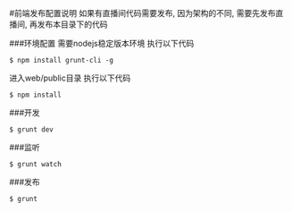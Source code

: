 #前端发布配置说明
如果有直播间代码需要发布, 因为架构的不同, 需要先发布直播间, 再发布本目录下的代码

###环境配置
需要nodejs稳定版本环境
执行以下代码
```shell
$ npm install grunt-cli -g
```
进入web/public目录
执行以下代码
```shell
$ npm install
```

###开发
```shell
$ grunt dev
```

###监听
```shell
$ grunt watch
```

###发布
```shell
$ grunt
```